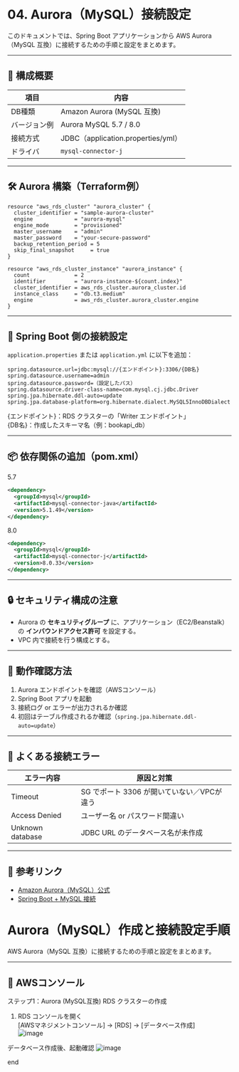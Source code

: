 # 04. Aurora（MySQL）接続設定

このドキュメントでは、Spring Boot アプリケーションから AWS Aurora（MySQL 互換）に接続するための手順と設定をまとめます。

---

## 🧱 構成概要

| 項目 | 内容 |
|------|------|
| DB種類 | Amazon Aurora (MySQL 互換) |
| バージョン例 | Aurora MySQL 5.7 / 8.0 |
| 接続方式 | JDBC（application.properties/yml） |
| ドライバ | `mysql-connector-j` |

---

## 🛠 Aurora 構築（Terraform例）

```hcl
resource "aws_rds_cluster" "aurora_cluster" {
  cluster_identifier = "sample-aurora-cluster"
  engine             = "aurora-mysql"
  engine_mode        = "provisioned"
  master_username    = "admin"
  master_password    = "your-secure-password"
  backup_retention_period = 5
  skip_final_snapshot     = true
}

resource "aws_rds_cluster_instance" "aurora_instance" {
  count              = 2
  identifier         = "aurora-instance-${count.index}"
  cluster_identifier = aws_rds_cluster.aurora_cluster.id
  instance_class     = "db.t3.medium"
  engine             = aws_rds_cluster.aurora_cluster.engine
}
```

---

## 🔗 Spring Boot 側の接続設定

`application.properties` または `application.yml` に以下を追加：

```properties
spring.datasource.url=jdbc:mysql://{エンドポイント}:3306/{DB名}
spring.datasource.username=admin
spring.datasource.password=（設定したパス）
spring.datasource.driver-class-name=com.mysql.cj.jdbc.Driver
spring.jpa.hibernate.ddl-auto=update
spring.jpa.database-platform=org.hibernate.dialect.MySQL5InnoDBDialect
```
{エンドポイント}：RDS クラスターの「Writer エンドポイント」  
{DB名}：作成したスキーマ名（例：bookapi_db）  

---

## 📦 依存関係の追加（pom.xml）
5.7  
```xml
<dependency>
  <groupId>mysql</groupId>
  <artifactId>mysql-connector-java</artifactId>
  <version>5.1.49</version>
</dependency>

```
  
8.0  
```xml
<dependency>
  <groupId>mysql</groupId>
  <artifactId>mysql-connector-j</artifactId>
  <version>8.0.33</version>
</dependency>
```

---

## 🔒 セキュリティ構成の注意

- Aurora の **セキュリティグループ** に、アプリケーション（EC2/Beanstalk）の **インバウンドアクセス許可** を設定する。
- VPC 内で接続を行う構成とする。

---

## 🧪 動作確認方法

1. Aurora エンドポイントを確認（AWSコンソール）
2. Spring Boot アプリを起動
3. 接続ログ or エラーが出力されるか確認
4. 初回はテーブル作成されるか確認（`spring.jpa.hibernate.ddl-auto=update`）

---

## 🚨 よくある接続エラー

| エラー内容 | 原因と対策 |
|------------|------------|
| Timeout | SG でポート 3306 が開いていない／VPCが違う |
| Access Denied | ユーザー名 or パスワード間違い |
| Unknown database | JDBC URL のデータベース名が未作成 |

---

## 🔗 参考リンク

- [Amazon Aurora（MySQL）公式](https://docs.aws.amazon.com/ja_jp/AmazonRDS/latest/AuroraUserGuide/)
- [Spring Boot + MySQL 接続](https://spring.io/guides/gs/accessing-data-mysql/)



# Aurora（MySQL）作成と接続設定手順

AWS Aurora（MySQL 互換）に接続するための手順と設定をまとめます。

---

## 🧱 AWSコンソール
 ステップ1：Aurora (MySQL互換) RDS クラスターの作成  
1. RDS コンソールを開く  
[AWSマネジメントコンソール] → [RDS] → [データベース作成]  
![image](https://github.com/user-attachments/assets/be4dd68d-5577-453b-951f-4e7f7f406e2b)

データベース作成後、起動確認
![image](https://github.com/user-attachments/assets/bcdd44cf-4af0-493e-baac-aa6e84972358)


end


